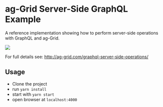 # ag-Grid Server-Side GraphQL Example

A reference implementation showing how to perform server-side operations with GraphQL and ag-Grid.

![](https://github.com/ag-grid/ag-grid/blob/master/packages/ag-grid-docs/src/graphql-server-side-operations/graphql-arch.png "")

For full details see: http://ag-grid.com/graphql-server-side-operations/

## Usage

- Clone the project
- run `yarn install`
- start with `yarn start`
- open browser at `localhost:4000`
